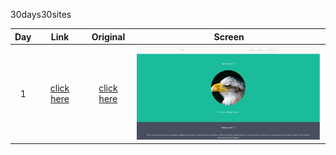 30days30sites

Day | Link | Original | Screen
:--:|:--:  |:--:      | :--:
1   | [click here](https://keemluvr.github.io/30days30sites/day1 "day 1") | [click here]( https://www.w3schools.com/bootstrap/trybs_theme_me_complete.htm "day 1") | <img src="day1/design/screen.png" data-canonical-src="day1/design/screen.png" width="300" height="150" />

